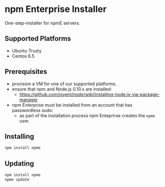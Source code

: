 # npm Enterprise Installer

One-step-installer for npmE servers.

## Supported Platforms

* Ubuntu Trusty
* Centos 6.5

## Prerequisites

* provision a VM for one of our supported platforms.
* ensure that npm and Node.js 0.10.x are installed:
  * https://github.com/joyent/node/wiki/installing-node.js-via-package-manager
* npm Enterprise must be installed from an account that has passwordless sudo:
  * as part of the installation process npm Enteprirse creates the `npme` user.

## Installing

```bash
npm install npme
```

## Updating

```bash
npm install npme
npme update
```

